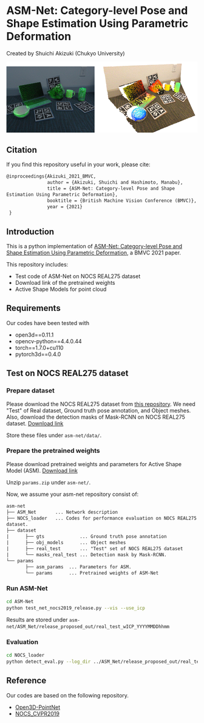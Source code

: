 # ASM-Net: Category-level Pose and Shape Estimation Using Parametric Deformation

Created by Shuichi Akizuki (Chukyo University)

<img src="./img/teaser.png">

## Citation
If you find this repository useful in your work, please cite:
```
@inproceedings{Akizuki_2021_BMVC,
               author = {Akizuki, Shuichi and Hashimoto, Manabu},
               title = {ASM-Net: Category-level Pose and Shape Estimation Using Parametric Deformation},
               booktitle = {British Machine Vision Conference (BMVC)},
               year = {2021}
 }
```

## Introduction
This is a python implementation of [ASM-Net: Category-level Pose and Shape Estimation Using Parametric Deformation](https://sites.google.com/view/srs-lab/asm-net), a BMVC 2021 paper.

This repository includes:
- Test code of ASM-Net on NOCS REAL275 dataset
- Download link of the pretrained weights
- Active Shape Models for point cloud

## Requirements
Our codes have been tested with
- open3d==0.11.1
- opencv-python==4.4.0.44
- torch==1.7.0+cu110
- pytorch3d==0.4.0

## Test on NOCS REAL275 dataset
### Prepare dataset
Please download the NOCS REAL275 dataset from [this repository](https://github.com/hughw19/NOCS_CVPR2019#datasets).
We need "Test" of Real dataset, Ground truth pose annotation, and Object meshes.
Also, download the detection masks of Mask-RCNN on NOCS REAL275 dataset.
[Download link](https://drive.google.com/file/d/1z6u3Oo3eza9qftoiB21YVhP3W-hovAYv/view?usp=sharing)

Store these files under ```asm-net/data/```.



### Prepare the pretrained weights
Please download pretrained weights and parameters for Active Shape Model (ASM).
[Download link](https://drive.google.com/file/d/1fxc9UoRhfTsoV3ZML3Mx_mc79904zpcx/view?usp=sharing)

Unzip ```params.zip``` under ```asm-net/```.

Now, we assume your asm-net repository consist of:
```
asm-net
├── ASM_Net       ... Network description 
├── NOCS_loader   ... Codes for performance evaluation on NOCS REAL275 dataset.
├── dataset        
|      ├── gts             ... Ground truth pose annotation
|      ├── obj_models      ... Object meshes 
|      ├── real_test       ... "Test" set of NOCS REAL275 dataset
|      └── masks_real_test ... Detection mask by Mask-RCNN.
└── params         
       ├── asm_params  ... Parameters for ASM.
       └── params      ... Pretrained weights of ASM-Net
```

### Run ASM-Net
``` bash
cd ASM-Net
python test_net_nocs2019_release.py --vis --use_icp
```
Results are stored under ```asm-net/ASM_Net/release_proposed_out/real_test_wICP_YYYYMMDDhhmm```

### Evaluation
``` bash
cd NOCS_loader
python detect_eval.py --log_dir ../ASM_Net/release_proposed_out/real_test_wICP_YYYYMMDDhhmm/
```

## Reference
Our codes are based on the following repository.
- [Open3D-PointNet](https://github.com/isl-org/Open3D-PointNet)
- [NOCS_CVPR2019](https://github.com/hughw19/NOCS_CVPR2019)